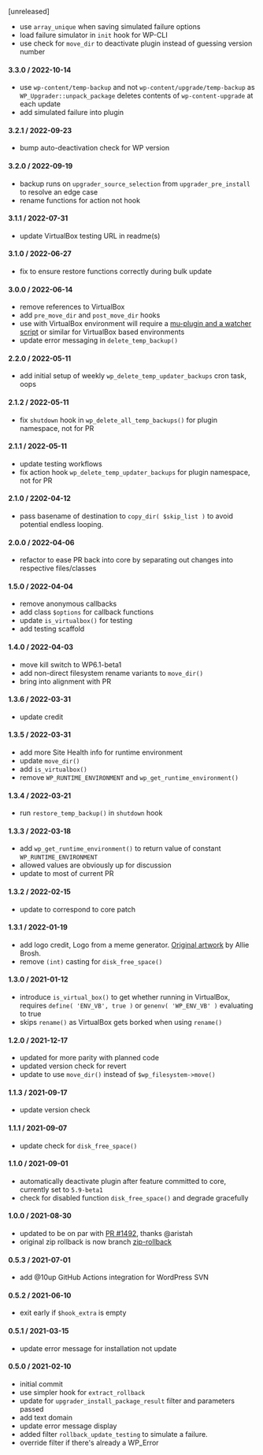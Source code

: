 [unreleased]
* use `array_unique` when saving simulated failure options
* load failure simulator in `init` hook for WP-CLI
* use check for `move_dir` to deactivate plugin instead of guessing version number

#### 3.3.0 / 2022-10-14
* use `wp-content/temp-backup` and not `wp-content/upgrade/temp-backup` as `WP_Upgrader::unpack_package` deletes contents of `wp-content-upgrade` at each update
* add simulated failure into plugin

#### 3.2.1 / 2022-09-23
* bump auto-deactivation check for WP version

#### 3.2.0 / 2022-09-19
* backup runs on `upgrader_source_selection` from `upgrader_pre_install` to resolve an edge case
* rename functions for action not hook

#### 3.1.1 / 2022-07-31
* update VirtualBox testing URL in readme(s)

#### 3.1.0 / 2022-06-27
* fix to ensure restore functions correctly during bulk update

#### 3.0.0 / 2022-06-14
* remove references to VirtualBox
* add `pre_move_dir` and `post_move_dir` hooks
* use with VirtualBox environment will require a [mu-plugin and a watcher script](https://gist.github.com/costdev/502a2ca52a440e5775e2db970227b9b3) or similar for VirtualBox based environments
* update error messaging in `delete_temp_backup()`

#### 2.2.0 / 2022-05-11
* add initial setup of weekly `wp_delete_temp_updater_backups` cron task, oops

#### 2.1.2 / 2022-05-11
* fix `shutdown` hook in `wp_delete_all_temp_backups()` for plugin namespace, not for PR

#### 2.1.1 / 2022-05-11
* update testing workflows
* fix action hook `wp_delete_temp_updater_backups` for plugin namespace, not for PR

#### 2.1.0 / 2202-04-12
* pass basename of destination to `copy_dir( $skip_list )` to avoid potential endless looping.

#### 2.0.0 / 2022-04-06
* refactor to ease PR back into core by separating out changes into respective files/classes

#### 1.5.0 / 2022-04-04
* remove anonymous callbacks
* add class `$options` for callback functions
* update `is_virtualbox()` for testing
* add testing scaffold

#### 1.4.0 / 2022-04-03
* move kill switch to WP6.1-beta1
* add non-direct filesystem rename variants to `move_dir()`
* bring into alignment with PR

#### 1.3.6 / 2022-03-31
* update credit

#### 1.3.5 / 2022-03-31
* add more Site Health info for runtime environment
* update `move_dir()`
* add `is_virtualbox()`
* remove `WP_RUNTIME_ENVIRONMENT` and `wp_get_runtime_environment()`

#### 1.3.4 / 2022-03-21
* run `restore_temp_backup()` in `shutdown` hook

#### 1.3.3 / 2022-03-18
* add `wp_get_runtime_environment()` to return value of constant `WP_RUNTIME_ENVIRONMENT`
* allowed values are obviously up for discussion
* update to most of current PR

#### 1.3.2 / 2022-02-15
* update to correspond to core patch

#### 1.3.1 / 2022-01-19
* add logo credit, Logo from a meme generator. [Original artwork](http://hyperboleandahalf.blogspot.com/2010/06/this-is-why-ill-never-be-adult.html) by Allie Brosh.
* remove `(int)` casting for `disk_free_space()`

#### 1.3.0 / 2021-01-12
* introduce `is_virtual_box()` to get whether running in VirtualBox, requires `define( 'ENV_VB', true )` or `genenv( 'WP_ENV_VB' )` evaluating to true
* skips `rename()` as VirtualBox gets borked when using `rename()`

#### 1.2.0 / 2021-12-17
* updated for more parity with planned code
* updated version check for revert
* update to use `move_dir()` instead of `$wp_filesystem->move()`

#### 1.1.3 / 2021-09-17
* update version check

#### 1.1.1 / 2021-09-07
* update check for `disk_free_space()`

#### 1.1.0 / 2021-09-01
* automatically deactivate plugin after feature committed to core, currently set to `5.9-beta1`
* check for disabled function `disk_free_space()` and degrade gracefully

#### 1.0.0 / 2021-08-30
* updated to be on par with [PR #1492](https://github.com/WordPress/wordpress-develop/pull/1492), thanks @aristah
* original zip rollback is now branch [zip-rollback](https://github.com/WordPress/rollback-update-failure/tree/zip-rollback)

#### 0.5.3 / 2021-07-01
* add @10up GitHub Actions integration for WordPress SVN

#### 0.5.2 / 2021-06-10
* exit early if `$hook_extra` is empty

#### 0.5.1 / 2021-03-15
* update error message for installation not update

#### 0.5.0 / 2021-02-10
* initial commit
* use simpler hook for `extract_rollback`
* update for `upgrader_install_package_result` filter and parameters passed
* add text domain
* update error message display
* added filter `rollback_update_testing` to simulate a failure.
* override filter if there's already a WP_Error
